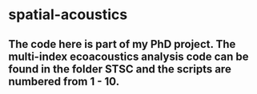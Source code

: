 # spatial-acoustics
## The code here is part of my PhD project. The multi-index ecoacoustics analysis code can be found in the folder STSC and the scripts are numbered from 1 - 10.
